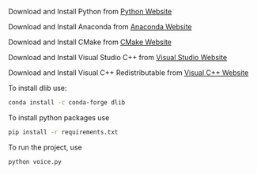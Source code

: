 
Download and Install Python from [Python Website](https://www.python.org/downloads/)

Download and Install Anaconda from [Anaconda Website](https://www.anaconda.com/download)

Download and Install CMake from [CMake Website](https://cmake.org/download/)

Download and Install Visual Studio C++ from [Visual Studio Website](https://visualstudio.microsoft.com/downloads/)

Download and Install Visual C++ Redistributable from [Visual C++ Website](https://learn.microsoft.com/en-us/cpp/windows/latest-supported-vc-redist?view=msvc-170)

To install dlib use:
```bash
conda install -c conda-forge dlib
```

To install python packages use
```bash
pip install -r requirements.txt
```

To run the project, use 
```python 
python voice.py
```